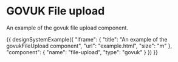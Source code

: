 # GOVUK File upload

An example of the govuk file upload component.

{{ designSystemExample({
"iframe": {
    "title": "An example of the govukFileUpload component",
    "url": "example.html",
    "size": "m"
},
"component": {
    "name": "file-upload",
    "type": "govuk"
}
}) }}
